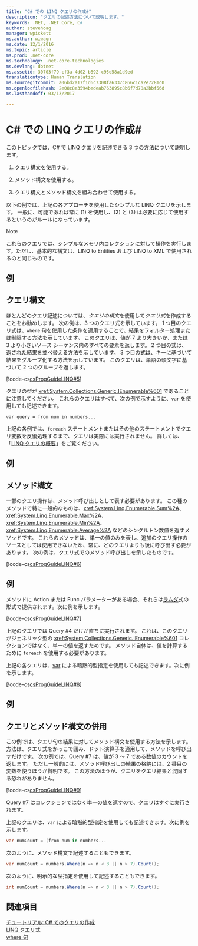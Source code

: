 ```yaml
---
title: "C# での LINQ クエリの作成#"
description: "クエリの記述方法について説明します。"
keywords: .NET, .NET Core, C#
author: stevehoag
manager: wpickett
ms.author: wiwagn
ms.date: 12/1/2016
ms.topic: article
ms.prod: .net-core
ms.technology: .net-core-technologies
ms.devlang: dotnet
ms.assetid: 30703f79-cf3a-4d02-b892-c95d58a1d9ed
translationtype: Human Translation
ms.sourcegitcommit: a06bd2a17f1d6c7308fa6337c866c1ca2e7281c0
ms.openlocfilehash: 2e08c8e3594bedeab763895c8b6f7d78a2bbf56d
ms.lasthandoff: 03/13/2017

---
```


# <a name="write-linq-queries-in-c"></a>C# での LINQ クエリの作成#

このトピックでは、C# で LINQ クエリを記述できる 3 つの方法について説明します。  
  
1.  クエリ構文を使用する。  
  
2.  メソッド構文を使用する。  
  
3.  クエリ構文とメソッド構文を組み合わせて使用する。  
  
 以下の例では、上記の各アプローチを使用したシンプルな LINQ クエリを示します。 一般に、可能であれば常に (1) を使用し、(2) と (3) は必要に応じて使用するというのがルールになっています。  
  
> [!NOTE]
>  これらのクエリでは、シンプルなメモリ内コレクションに対して操作を実行します。ただし、基本的な構文は、LINQ to Entities および LINQ to XML で使用されるのと同じものです。  
  
## <a name="example"></a>例  
  
## <a name="query-syntax"></a>クエリ構文  
 ほとんどのクエリ記述については、*クエリの構文*を使用して*クエリ式*を作成することをお勧めします。 次の例は、3 つのクエリ式を示しています。 1 つ目のクエリ式は、`where` 句を使用した条件を適用することで、結果をフィルター処理または制限する方法を示しています。 このクエリは、値が 7 より大きいか、または 3 より小さいソース シーケンス内のすべての要素を返します。 2 つ目の式は、返された結果を並べ替える方法を示しています。 3 つ目の式は、キーに基づいて結果をグループ化する方法を示しています。 このクエリは、単語の頭文字に基づいて 2 つのグループを返します。  
  
 [!code-cs[csProgGuideLINQ#5](../../../samples/snippets/csharp/concepts/linq/how-to-write-linq-queries_1.cs)]  
  
 クエリの型が <xref:System.Collections.Generic.IEnumerable%601> であることに注意してください。 これらのクエリはすべて、次の例で示すように、`var` を使用しても記述できます。  
  
 `var query = from num in numbers...`  
  
 上記の各例では、`foreach` ステートメントまたはその他のステートメントでクエリ変数を反復処理するまで、クエリは実際には実行されません。 詳しくは、「[LINQ クエリの概要](../programming-guide/concepts/linq/introduction-to-linq-queries.md)」をご覧ください。  
  
## <a name="example"></a>例  
  
## <a name="method-syntax"></a>メソッド構文  
 一部のクエリ操作は、メソッド呼び出しとして表す必要があります。 この種のメソッドで特に一般的なものは、<xref:System.Linq.Enumerable.Sum%2A>、 <xref:System.Linq.Enumerable.Max%2A>、 <xref:System.Linq.Enumerable.Min%2A>、 <xref:System.Linq.Enumerable.Average%2A> などのシングルトン数値を返すメソッドです。 これらのメソッドは、単一の値のみを表し、追加のクエリ操作のソースとしては使用できないため、常に、どのクエリよりも後に呼び出す必要があります。 次の例は、クエリ式でのメソッド呼び出しを示したものです。  
  
 [!code-cs[csProgGuideLINQ#6](../../../samples/snippets/csharp/concepts/linq/how-to-write-linq-queries_2.cs)]  
  
## <a name="example"></a>例  
 メソッドに Action または Func パラメーターがある場合、それらは[ラムダ](../programming-guide/statements-expressions-operators/lambda-expressions.md)式の形式で提供されます。次に例を示します。  
  
 [!code-cs[csProgGuideLINQ#7](../../../samples/snippets/csharp/concepts/linq/how-to-write-linq-queries_3.cs)]  
  
 上記のクエリでは Query #4 だけが直ちに実行されます。 これは、このクエリがジェネリック型の <xref:System.Collections.Generic.IEnumerable%601> コレクションではなく、単一の値を返すためです。 メソッド自体は、値を計算するために `foreach` を使用する必要があります。  
  
 上記の各クエリは、[var](../language-reference/keywords/var.md) による暗黙的型指定を使用しても記述できます。次に例を示します。  
  
 [!code-cs[csProgGuideLINQ#8](../../../samples/snippets/csharp/concepts/linq/how-to-write-linq-queries_4.cs)]  
  
## <a name="example"></a>例  
  
## <a name="mixed-query-and-method-syntax"></a>クエリとメソッド構文の併用  
 この例では、クエリ句の結果に対してメソッド構文を使用する方法を示します。 方法は、クエリ式をかっこで囲み、ドット演算子を適用して、メソッドを呼び出すだけです。 次の例では、Query #7 は、値が 3 ～ 7 である数値のカウントを返します。 ただし一般的には、メソッド呼び出しの結果の格納には、2 番目の変数を使うほうが賢明です。 この方法のほうが、クエリをクエリ結果と混同する恐れがありません。  
  
 [!code-cs[csProgGuideLINQ#9](../../../samples/snippets/csharp/concepts/linq/how-to-write-linq-queries_5.cs)]  
  
 Query #7 はコレクションではなく単一の値を返すので、クエリはすぐに実行されます。  
  
 上記のクエリは、`var` による暗黙的型指定を使用しても記述できます。次に例を示します。  
  
```csharp  
var numCount = (from num in numbers...  
```  
  
 次のように、メソッド構文で記述することもできます。  
  
```csharp  
var numCount = numbers.Where(n => n < 3 || n > 7).Count();  
```  
  
 次のように、明示的な型指定を使用して記述することもできます。  
  
```csharp  
int numCount = numbers.Where(n => n < 3 || n > 7).Count();  
```  
  
## <a name="see-also"></a>関連項目  
  [チュートリアル: C# でのクエリの作成](../programming-guide/concepts/linq/walkthrough-writing-queries-linq.md)   
 [LINQ クエリ式](index.md)   
 [where 句](../language-reference/keywords/where-clause.md)
